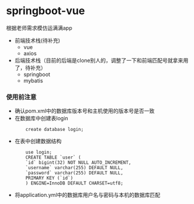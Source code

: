 # springboot-vue
根据老师需求模仿运满满app
+ 前端技术栈(待补充)
  + vue
  + axios
+ 后端技术栈（目前的后端是clone别人的，调整了一下和前端匹配号就拿来用了，待补充）
  + springboot
  + mybatis

### 使用前注意
+ 确认pom.xml中的数据库版本号和主机使用的版本号是否一致
+ 在数据库中创建表login
    ```
        create database login;
    ```
+ 在表中创建数据结构
    ```
        use login;
        CREATE TABLE `user` (
        `id` bigint(32) NOT NULL AUTO_INCREMENT,
        `username` varchar(255) DEFAULT NULL,
        `password` varchar(255) DEFAULT NULL,
        PRIMARY KEY (`id`)
        ) ENGINE=InnoDB DEFAULT CHARSET=utf8;
    ```
+ 将application.yml中的数据库用户名与密码与本机的数据库匹配
